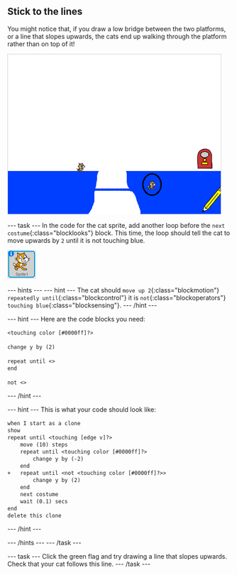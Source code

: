 ## Stick to the lines

You might notice that, if you draw a low bridge between the two platforms, or a line that slopes upwards, the cats end up walking through the platform rather than on top of it!

![Cats walking through the platform](images/cat-walk-through-platform.png)

--- task ---
In the code for the cat sprite, add another loop before the `next costume`{:class="blocklooks"} block. This time, the loop should tell the cat to move upwards by `2` until it is not touching blue.

![Cat sprite](images/cat-sprite.png)

--- hints ---
--- hint ---
The cat should `move up 2`{:class="blockmotion"} `repeatedly until`{:class="blockcontrol"} it is `not`{:class="blockoperators"} `touching blue`{:class="blocksensing"}.
--- /hint ---

--- hint ---
Here are the code blocks you need:

```blocks
<touching color [#0000ff]?>

change y by (2)

repeat until <>
end

not <>
```

--- /hint ---

--- hint ---
This is what your code should look like:

```blocks
when I start as a clone
show
repeat until <touching [edge v]?>
    move (10) steps
    repeat until <touching color [#0000ff]?>
        change y by (-2)
    end
+   repeat until <not <touching color [#0000ff]?>>
        change y by (2)
    end
    next costume
    wait (0.1) secs
end
delete this clone
```
--- /hint ---

--- /hints ---
--- /task ---

--- task ---
Click the green flag and try drawing a line that slopes upwards. Check that your cat follows this line.
--- /task ---
